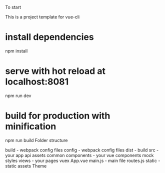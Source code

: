 To start

This is a project template for vue-cli

# install dependencies
npm install

# serve with hot reload at localhost:8081
npm run dev

# build for production with minification
npm run build
Folder structure

build - webpack config files
config - webpack config files
dist - build
src -your app
api
assets
common
components - your vue components
mock
styles
views - your pages
vuex
App.vue
main.js - main file
routes.js
static - static assets
Theme
